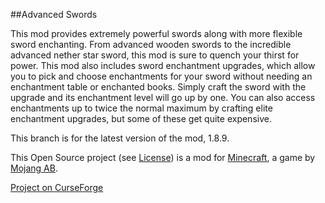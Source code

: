##Advanced Swords

This mod provides extremely powerful swords along with more flexible sword enchanting. From advanced wooden swords to the incredible advanced nether star sword, this mod is sure to quench your thirst for power.
This mod also includes sword enchantment upgrades, which allow you to pick and choose enchantments for your sword without needing an enchantment table or enchanted books. Simply craft the sword with the upgrade and its enchantment level will go up by one.
You can also access enchantments up to twice the normal maximum by crafting elite enchantment upgrades, but some of these get quite expensive.

This branch is for the latest version of the mod, 1.8.9.

This Open Source project (see [License](https://github.com/sblectric/AdvancedSwords/blob/master/license.md)) is a mod for [Minecraft](http://www.minecraft.net/), a game by [Mojang AB](http://mojang.com/).

[Project on CurseForge](http://minecraft.curseforge.com/projects/advanced-swords)
